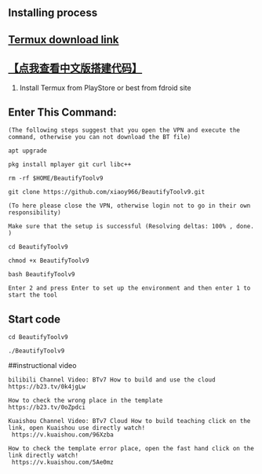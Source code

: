 ## Installing process
## [Termux download link](https://www.123684.com/s/7jF5Vv-lqY7H)
## [【点我查看中文版搭建代码】]( https://github.com/xiaoy966/BeautifyToolv9/blob/main/BeautifyToolv8%E6%90%AD%E5%BB%BA%E4%BB%A3%E7%A0%81.md)

1. Install Termux from PlayStore or best from fdroid site

## Enter This Command:
```
(The following steps suggest that you open the VPN and execute the command, otherwise you can not download the BT file)
```
```
apt upgrade
```
```
pkg install mplayer git curl libc++
```
```
rm -rf $HOME/BeautifyToolv9
```
```
git clone https://github.com/xiaoy966/BeautifyToolv9.git
```
```
(To here please close the VPN, otherwise login not to go in their own responsibility)
```
```
Make sure that the setup is successful (Resolving deltas: 100% , done. )
```
```
cd BeautifyToolv9
```
```
chmod +x BeautifyToolv9
```
```
bash BeautifyToolv9
```
```
Enter 2 and press Enter to set up the environment and then enter 1 to start the tool
```
## Start code
```
cd BeautifyToolv9
```
```
./BeautifyToolv9
```
##instructional video
```
bilibili Channel Video: BTv7 How to build and use the cloud
https://b23.tv/0k4jgLw
```
```
How to check the wrong place in the template
https://b23.tv/0oZpdci
```
```
Kuaishou Channel Video: BTv7 Cloud How to build teaching click on the link, open Kuaishou use directly watch!
 https://v.kuaishou.com/96Xzba
```
```
How to check the template error place, open the fast hand click on the link directly watch!
 https://v.kuaishou.com/5Ae0mz
```

